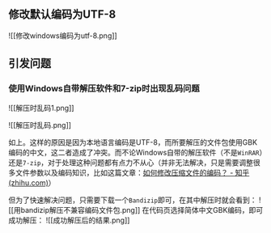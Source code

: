 ## 修改默认编码为UTF-8
![[修改windows编码为utf-8.png]]

## 引发问题

### 使用Windows自带解压软件和7-zip时出现乱码问题
![[解压时乱码1.png]]

![[解压时乱码.png]]

如上。这样的原因是因为本地语言编码是UTF-8，而所要解压的文件包使用GBK编码的中文，这二者造成了冲突。而不论Windows自带的解压软件（不是`WinRAR`）还是`7-zip`，对于处理这种问题都有点力不从心（并非无法解决，只是需要调整很多文件参数以及编码知识，比如这篇文章：[如何修改压缩文件的编码？ - 知乎 (zhihu.com)](https://www.zhihu.com/question/384336846/answer/1148191607)）

但为了快速解决问题，只需要下载一个`Bandizip`即可，在其中解压时就会看到：
![[用bandizip解压不兼容编码文件包.png]]
在代码页选择简体中文GBK编码，即可成功解压：
![[成功解压后的结果.png]]